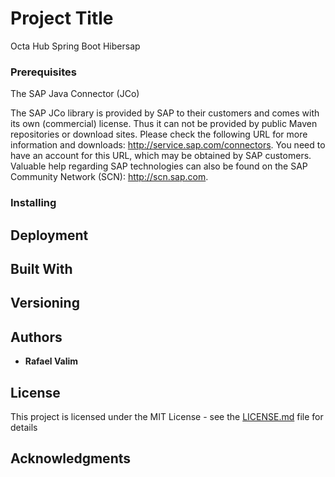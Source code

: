 # Project Title

Octa Hub Spring Boot Hibersap 

### Prerequisites

The SAP Java Connector (JCo)

The SAP JCo library is provided by SAP to their customers and comes with its own (commercial) license. Thus it can not be provided by public Maven repositories or download sites. Please check the following URL for more information and downloads: http://service.sap.com/connectors. You need to have an account for this URL, which may be obtained by SAP customers. Valuable help regarding SAP technologies can also be found on the SAP Community Network (SCN): http://scn.sap.com.

### Installing

## Deployment

## Built With

## Versioning

## Authors

* **Rafael Valim** 

## License

This project is licensed under the MIT License - see the [LICENSE.md](LICENSE.md) file for details

## Acknowledgments
